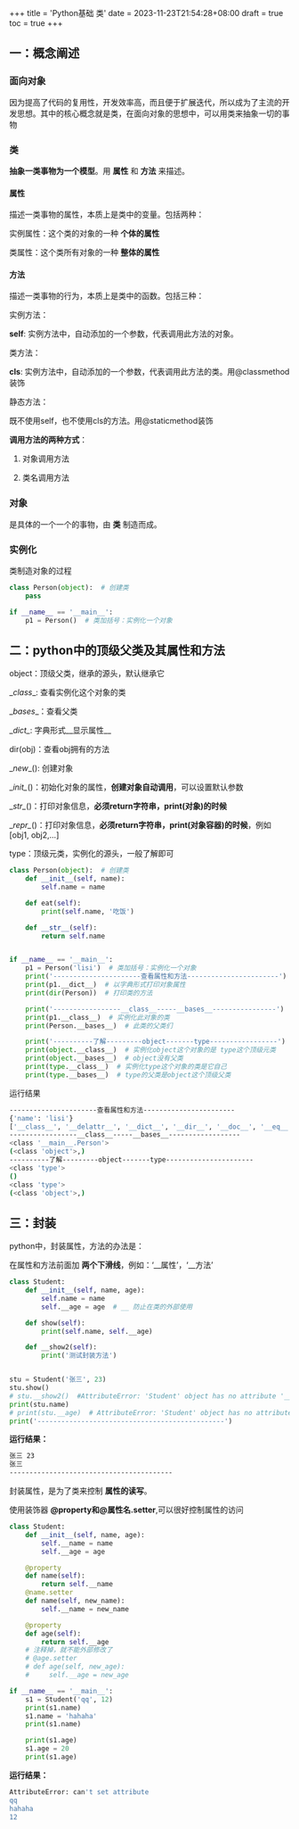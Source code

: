 +++
title = 'Python基础 类'
date = 2023-11-23T21:54:28+08:00
draft = true
toc = true
+++

## 一：概念阐述

### 面向对象

因为提高了代码的复用性，开发效率高，而且便于扩展迭代，所以成为了主流的开发思想。其中的核心概念就是类，在面向对象的思想中，可以用类来抽象一切的事物

### 类

__抽象一类事物为一个模型__。用 __属性__ 和 __方法__ 来描述。

#### 属性

描述一类事物的属性，本质上是类中的变量。包括两种：

实例属性：这个类的对象的一种 __个体的属性__

类属性：这个类所有对象的一种 __整体的属性__

#### 方法

描述一类事物的行为，本质上是类中的函数。包括三种：

实例方法：

__self__: 实例方法中，自动添加的一个参数，代表调用此方法的对象。

类方法：

__cls__: 实例方法中，自动添加的一个参数，代表调用此方法的类。用@classmethod装饰

静态方法：

既不使用self，也不使用cls的方法。用@staticmethod装饰

__调用方法的两种方式__：

1. 对象调用方法

2. 类名调用方法

### 对象

是具体的一个一个的事物，由 __类__ 制造而成。

### 实例化

类制造对象的过程

```python
class Person(object):  # 创建类
    pass

if __name__ == '__main__':
    p1 = Person()  # 类加括号：实例化一个对象
```

## 二：python中的顶级父类及其属性和方法

object：顶级父类，继承的源头，默认继承它

\__class__: 查看实例化这个对象的类

\__bases__：查看父类

\__dict\__: 字典形式__显示属性__

dir(obj)：查看obj拥有的方法

\__new__(): 创建对象

\__init\__()：初始化对象的属性，__创建对象自动调用__，可以设置默认参数

\__str\__()：打印对象信息，__必须return字符串，print(对象)的时候__

\__repr\__()：打印对象信息，__必须return字符串，print(对象容器)的时候__，例如[obj1, obj2,...]

type：顶级元类，实例化的源头，一般了解即可

```python
class Person(object):  # 创建类
    def __init__(self, name):
        self.name = name

    def eat(self):
        print(self.name, '吃饭')

    def __str__(self):
        return self.name


if __name__ == '__main__':
    p1 = Person('lisi')  # 类加括号：实例化一个对象
    print('----------------------查看属性和方法-----------------------')
    print(p1.__dict__)  # 以字典形式打印对象属性
    print(dir(Person))  # 打印类的方法

    print('-----------------__class__-----__bases__----------------')
    print(p1.__class__)  # 实例化此对象的类
    print(Person.__bases__)  # 此类的父类们

    print('----------了解---------object-------type-----------------')
    print(object.__class__)  # 实例化object这个对象的是 type这个顶级元类
    print(object.__bases__)  # object没有父类
    print(type.__class__)  # 实例化type这个对象的类是它自己
    print(type.__bases__)  # type的父类是object这个顶级父类
```

运行结果

```bash
----------------------查看属性和方法-----------------------
{'name': 'lisi'}
['__class__', '__delattr__', '__dict__', '__dir__', '__doc__', '__eq__', '__format__', '__ge__', '__getattribute__', '__gt__', '__hash__', '__init__', '__init_subclass__', '__le__', '__lt__', '__module__', '__ne__', '__new__', '__reduce__', '__reduce_ex__', '__repr__', '__setattr__', '__sizeof__', '__str__', '__subclasshook__', '__weakref__', 'eat']
-----------------__class__-----__bases__------------------
<class '__main__.Person'>
(<class 'object'>,)
----------了解---------object-------type----------------------
<class 'type'>
()
<class 'type'>
(<class 'object'>,)
```

## 三：封装

python中，封装属性，方法的办法是：

 在属性和方法前面加 __两个下滑线__，例如：‘\_\_属性’，‘\_\_方法’

```python
class Student:
    def __init__(self, name, age):
        self.name = name
        self.__age = age  # __ 防止在类的外部使用

    def show(self):
        print(self.name, self.__age)

    def __show2(self):
        print('测试封装方法')


stu = Student('张三', 23)
stu.show()
# stu.__show2()  #AttributeError: 'Student' object has no attribute '__show2'
print(stu.name)
# print(stu.__age)  # AttributeError: 'Student' object has no attribute '__age'
print('-----------------------------------------------')
```

__运行结果：__

```bash
张三 23
张三
-----------------------------------------
```

封装属性，是为了类来控制 __属性的读写__。

使用装饰器 __@property和@属性名.setter__,可以很好控制属性的访问

```python
class Student:
    def __init__(self, name, age):
        self.__name = name
        self.__age = age

    @property
    def name(self):
        return self.__name
    @name.setter
    def name(self, new_name):
        self.__name = new_name

    @property
    def age(self):
        return self.__age
    # 注释掉，就不能外部修改了
    # @age.setter
    # def age(self, new_age):
    #     self.__age = new_age

if __name__ == '__main__':
    s1 = Student('qq', 12)
    print(s1.name)
    s1.name = 'hahaha'
    print(s1.name)

    print(s1.age)
    s1.age = 20
    print(s1.age)
```

__运行结果：__

```bash
AttributeError: can't set attribute
qq
hahaha
12
```
